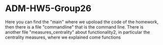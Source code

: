 # ADM-HW5-Group26
Here you can find the "main" where we upoload the code of the homework, then there is a file "commandline" that is the command line. There is another file "measures_centrality" about functionality2, in particular the centrality measures, where we explained come functions
